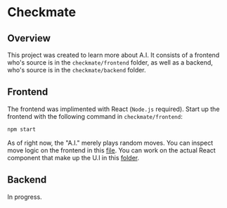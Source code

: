 # Checkmate

## Overview

This project was created to learn more about A.I. It consists of a frontend who's 
source is in the `checkmate/frontend` folder, as well as a backend, who's source is
in the `checkmate/backend` folder.

## Frontend

The frontend was implimented with React (`Node.js` required).
Start up the frontend with the following command in `checkmate/frontend`: <br>

```bash
npm start
```

As of right now, the "A.I." merely plays random moves. You can inspect move logic
on the frontend in this [file](frontend/src/common/chessgame/ChessGame.js). You 
can work on the actual React component that make up the U.I in this 
[folder](frontend/src/components/).

## Backend

In progress.
